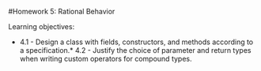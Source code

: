 #Homework 5: Rational Behavior

Learning objectives: 
* 4.1 - Design a class with fields, constructors, and methods according to a specification.​* 4.2 - Justify the choice of parameter and return types when writing custom operators for compound types.​
